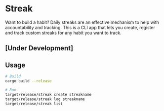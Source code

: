 # Streak

Want to build a habit? Daily streaks are an effective mechanism
to help with accountability and tracking. This is a CLI app that
lets you create, register and track custom streaks for any habit
you want to track.

## [Under Development]

## Usage

```bash
# Build
cargo build --release

# Run
target/release/streak create streakname
target/release/streak log streakname
target/release/streak list
```
